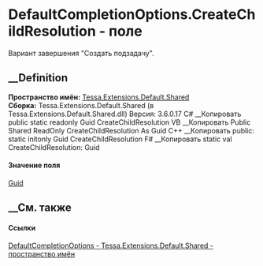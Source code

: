 # DefaultCompletionOptions.CreateChildResolution - поле
Вариант завершения "Создать подзадачу".
## __Definition
 **Пространство имён:**
[Tessa.Extensions.Default.Shared](N_Tessa_Extensions_Default_Shared.htm)  
 **Сборка:** Tessa.Extensions.Default.Shared (в
Tessa.Extensions.Default.Shared.dll) Версия: 3.6.0.17
C# __Копировать
     public static readonly Guid CreateChildResolution
VB __Копировать
     Public Shared ReadOnly CreateChildResolution As Guid
C++ __Копировать
     public:
    static initonly Guid CreateChildResolution
F# __Копировать
     static val CreateChildResolution: Guid
#### Значение поля
[Guid](https://learn.microsoft.com/dotnet/api/system.guid)
##  __См. также
#### Ссылки
[DefaultCompletionOptions -
](T_Tessa_Extensions_Default_Shared_DefaultCompletionOptions.htm)
[Tessa.Extensions.Default.Shared - пространство
имён](N_Tessa_Extensions_Default_Shared.htm)
